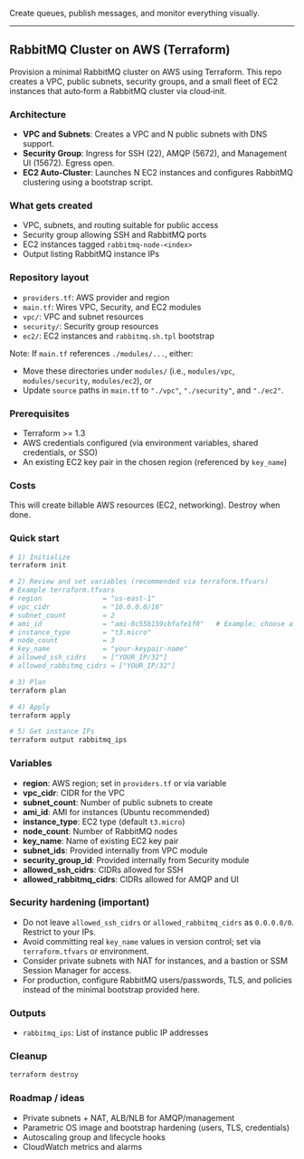 

Create queues, publish messages, and monitor everything visually.

---
## RabbitMQ Cluster on AWS (Terraform)

Provision a minimal RabbitMQ cluster on AWS using Terraform. This repo creates a VPC, public subnets, security groups, and a small fleet of EC2 instances that auto‑form a RabbitMQ cluster via cloud‑init.

### Architecture
- **VPC and Subnets**: Creates a VPC and N public subnets with DNS support.
- **Security Group**: Ingress for SSH (22), AMQP (5672), and Management UI (15672). Egress open.
- **EC2 Auto‑Cluster**: Launches N EC2 instances and configures RabbitMQ clustering using a bootstrap script.

### What gets created
- VPC, subnets, and routing suitable for public access
- Security group allowing SSH and RabbitMQ ports
- EC2 instances tagged `rabbitmq-node-<index>`
- Output listing RabbitMQ instance IPs

### Repository layout
- `providers.tf`: AWS provider and region
- `main.tf`: Wires VPC, Security, and EC2 modules
- `vpc/`: VPC and subnet resources
- `security/`: Security group resources
- `ec2/`: EC2 instances and `rabbitmq.sh.tpl` bootstrap

Note: If `main.tf` references `./modules/...`, either:
- Move these directories under `modules/` (i.e., `modules/vpc`, `modules/security`, `modules/ec2`), or
- Update `source` paths in `main.tf` to `"./vpc"`, `"./security"`, and `"./ec2"`.

### Prerequisites
- Terraform >= 1.3
- AWS credentials configured (via environment variables, shared credentials, or SSO)
- An existing EC2 key pair in the chosen region (referenced by `key_name`)

### Costs
This will create billable AWS resources (EC2, networking). Destroy when done.

### Quick start
```bash
# 1) Initialize
terraform init

# 2) Review and set variables (recommended via terraform.tfvars)
# Example terraform.tfvars
# region               = "us-east-1"
# vpc_cidr             = "10.0.0.0/16"
# subnet_count         = 2
# ami_id               = "ami-0c55b159cbfafe1f0"   # Example; choose a current Ubuntu in your region
# instance_type        = "t3.micro"
# node_count           = 3
# key_name             = "your-keypair-name"
# allowed_ssh_cidrs    = ["YOUR_IP/32"]
# allowed_rabbitmq_cidrs = ["YOUR_IP/32"]

# 3) Plan
terraform plan

# 4) Apply
terraform apply

# 5) Get instance IPs
terraform output rabbitmq_ips
```

### Variables
- **region**: AWS region; set in `providers.tf` or via variable
- **vpc_cidr**: CIDR for the VPC
- **subnet_count**: Number of public subnets to create
- **ami_id**: AMI for instances (Ubuntu recommended)
- **instance_type**: EC2 type (default `t3.micro`)
- **node_count**: Number of RabbitMQ nodes
- **key_name**: Name of existing EC2 key pair
- **subnet_ids**: Provided internally from VPC module
- **security_group_id**: Provided internally from Security module
- **allowed_ssh_cidrs**: CIDRs allowed for SSH
- **allowed_rabbitmq_cidrs**: CIDRs allowed for AMQP and UI

### Security hardening (important)
- Do not leave `allowed_ssh_cidrs` or `allowed_rabbitmq_cidrs` as `0.0.0.0/0`. Restrict to your IPs.
- Avoid committing real `key_name` values in version control; set via `terraform.tfvars` or environment.
- Consider private subnets with NAT for instances, and a bastion or SSM Session Manager for access.
- For production, configure RabbitMQ users/passwords, TLS, and policies instead of the minimal bootstrap provided here.

### Outputs
- `rabbitmq_ips`: List of instance public IP addresses

### Cleanup
```bash
terraform destroy
```

### Roadmap / ideas
- Private subnets + NAT, ALB/NLB for AMQP/management
- Parametric OS image and bootstrap hardening (users, TLS, credentials)
- Autoscaling group and lifecycle hooks
- CloudWatch metrics and alarms



